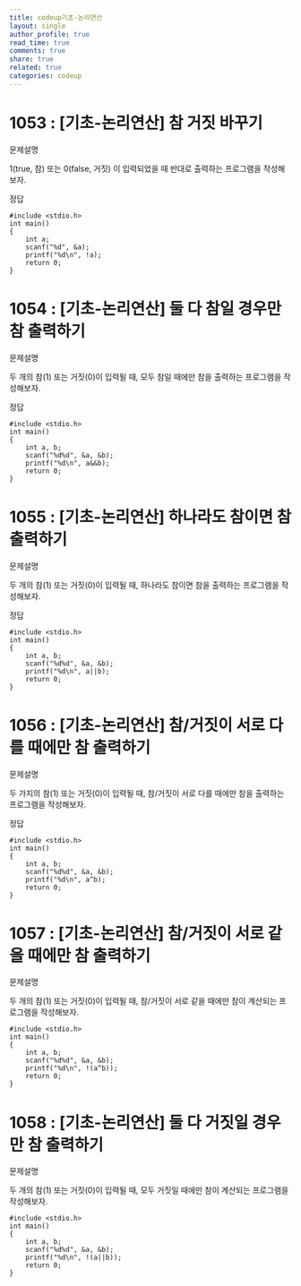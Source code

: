 ```yaml
---
title: codeup기초-논리연산
layout: single
author_profile: true
read_time: true
comments: true
share: true
related: true
categories: codeup
---
```


# 1053 : [기초-논리연산] 참 거짓 바꾸기

문제설명

1(true, 참) 또는 0(false, 거짓) 이 입력되었을 때
반대로 출력하는 프로그램을 작성해보자.

정답

```
#include <stdio.h>
int main()
{
    int a;
    scanf("%d", &a);
    printf("%d\n", !a);
    return 0;
}
```

# 1054 : [기초-논리연산] 둘 다 참일 경우만 참 출력하기

문제설명

두 개의 참(1) 또는 거짓(0)이 입력될 때,
모두 참일 때에만 참을 출력하는 프로그램을 작성해보자.

정답

```
#include <stdio.h>
int main()
{
    int a, b;
    scanf("%d%d", &a, &b);
    printf("%d\n", a&&b);
    return 0;
}
```

# 1055 : [기초-논리연산] 하나라도 참이면 참 출력하기

문제설명

두 개의 참(1) 또는 거짓(0)이 입력될 때,
하나라도 참이면 참을 출력하는 프로그램을 작성해보자.

정답

```
#include <stdio.h>
int main()
{
    int a, b;
    scanf("%d%d", &a, &b);
    printf("%d\n", a||b);
    return 0;
}
```

# 1056 : [기초-논리연산] 참/거짓이 서로 다를 때에만 참 출력하기

문제설명

두 가지의 참(1) 또는 거짓(0)이 입력될 때,
참/거짓이 서로 다를 때에만 참을 출력하는 프로그램을 작성해보자.

정답

```
#include <stdio.h>
int main()
{
    int a, b;
    scanf("%d%d", &a, &b);
    printf("%d\n", a^b);
    return 0;
}
```

# 1057 : [기초-논리연산] 참/거짓이 서로 같을 때에만 참 출력하기

문제설명

두 개의 참(1) 또는 거짓(0)이 입력될 때,
참/거짓이 서로 같을 때에만 참이 계산되는 프로그램을 작성해보자.

```
#include <stdio.h>
int main()
{
    int a, b;
    scanf("%d%d", &a, &b);
    printf("%d\n", !(a^b));
    return 0;
}
```

# 1058 : [기초-논리연산] 둘 다 거짓일 경우만 참 출력하기

문제설명

두 개의 참(1) 또는 거짓(0)이 입력될 때,
모두 거짓일 때에만 참이 계산되는 프로그램을 작성해보자.

```
#include <stdio.h>
int main()
{
    int a, b;
    scanf("%d%d", &a, &b);
    printf("%d\n", !(a||b));
    return 0;
}
```
